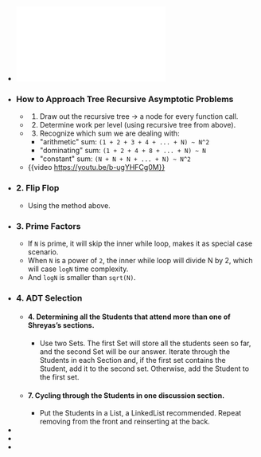 - ![disc07sol.pdf](../assets/disc07sol_1673937479579_0.pdf)
- ### How to Approach Tree Recursive Asymptotic Problems
	- 1. Draw out the recursive tree -> a node for every function call.
	- 2. Determine work per level (using recursive tree from above).
	- 3. Recognize which sum we are dealing with:
		- "arithmetic" sum: `(1 + 2 + 3 + 4 + ... + N) ~ N^2`
		- "dominating" sum: `(1 + 2 + 4 + 8 + ... + N) ~ N`
		- "constant" sum: `(N + N + N + ... + N) ~ N^2`
	- {{video https://youtu.be/b-ugYHFCg0M}}
- ### 2. Flip Flop
	- Using the method above.
- ### 3. Prime Factors
	- If `N` is prime, it will skip the inner while loop, makes it as special case scenario.
	- When `N` is a power of `2`, the inner while loop will divide N by 2, which will case `logN` time complexity.
	- And `logN` is smaller than `sqrt(N)`.
- ### 4. ADT Selection
	- #### 4. Determining all the Students that attend more than one of Shreyas’s sections.
		- Use two Sets. The first Set will store all the students seen so far, and the
		  second Set will be our answer. Iterate through the Students in each Section
		  and, if the first set contains the Student, add it to the second set. Otherwise,
		  add the Student to the first set.
	- #### 7. Cycling through the Students in one discussion section.
		- Put the Students in a List, a LinkedList recommended. Repeat removing
		  from the front and reinserting at the back.
-
-
-